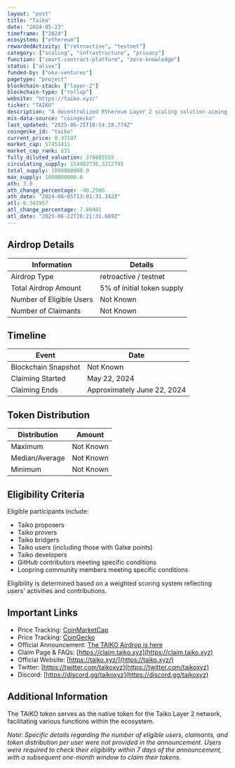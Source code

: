 ```yaml
---
layout: "post"
title: "Taiko"
date: "2024-05-23"
timeframe: ["2024"]
ecosystem: ["ethereum"]
rewardedActivity: ["retroactive", "testnet"]
category: ["scaling", "infrastructure", "privacy"]
function: ["smart-contract-platform", "zero-knowledge"]
status: ["alive"]
funded-by: ["okx-ventures"]
pagetype: "project"
blockchain-stack: ["layer-2"]
blockchain-type: ["rollup"]
website: "https://taiko.xyz/"
ticker: "TAIKO"
description: "A decentralized Ethereum Layer 2 scaling solution aiming to enhance Ethereum's scalability and usability."
mis-data-source: "coingecko"
last_updated: "2025-06-25T18:14:28.774Z"
coingecko_id: "taiko"
current_price: 0.37107
market_cap: 57451411
market_cap_rank: 631
fully_diluted_valuation: 370695555
circulating_supply: 154982736.3222795
total_supply: 1000000000.0
max_supply: 1000000000.0
ath: 3.8
ath_change_percentage: -90.2506
ath_date: "2024-06-05T13:01:31.342Z"
atl: 0.343957
atl_change_percentage: 7.80481
atl_date: "2025-06-22T20:21:31.689Z"
---
```


## Airdrop Details

| Information              | Details                    |
| ------------------------ | -------------------------- |
| Airdrop Type             | retroactive / testnet      |
| Total Airdrop Amount     | 5% of initial token supply |
| Number of Eligible Users | Not Known                  |
| Number of Claimants      | Not Known                  |

## Timeline

| Event               | Date                        |
| ------------------- | --------------------------- |
| Blockchain Snapshot | Not Known                   |
| Claiming Started    | May 22, 2024                |
| Claiming Ends       | Approximately June 22, 2024 |

## Token Distribution

| Distribution   | Amount    |
| -------------- | --------- |
| Maximum        | Not Known |
| Median/Average | Not Known |
| Minimum        | Not Known |

## Eligibility Criteria

Eligible participants include:

- Taiko proposers
- Taiko provers
- Taiko bridgers
- Taiko users (including those with Galxe points)
- Taiko developers
- GitHub contributors meeting specific conditions
- Loopring community members meeting specific conditions

Eligibility is determined based on a weighted scoring system reflecting users' activities and contributions.

## Important Links

- Price Tracking: [CoinMarketCap](https://coinmarketcap.com/currencies/taiko)
- Price Tracking: [CoinGecko](https://www.coingecko.com/en/coins/taiko)
- Official Announcement: [The TAIKO Airdrop is here](https://taiko.mirror.xyz/RjxK3mrDw_ek1w-P768h0Oqghpv8pdfSQ-A51n-izZg)
- Claim Page & FAQs: [https://claim.taiko.xyz](https://claim.taiko.xyz)
- Official Website: [https://taiko.xyz/](https://taiko.xyz/)
- Twitter: [https://twitter.com/taikoxyz](https://twitter.com/taikoxyz)
- Discord: [https://discord.gg/taikoxyz](https://discord.gg/taikoxyz)

## Additional Information

The TAIKO token serves as the native token for the Taiko Layer 2 network, facilitating various functions within the ecosystem.

*Note: Specific details regarding the number of eligible users, claimants, and token distribution per user were not provided in the announcement. Users were required to check their eligibility within 7 days of the announcement, with a subsequent one-month window to claim their tokens.*